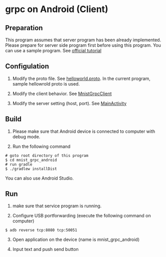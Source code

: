 # grpc on Android (Client)

## Preparation
This program assumes that server program has been already implemented.
Please prepare for server side program first before using this program.
You can use a sample program. See [official tutorial](https://grpc.io/docs/quickstart/android/)

## Configulation
1. Modify the proto file.
See [helloworld.proto](./app/src/main/proto/helloworld.proto). In the current program, sample hellowrold proto is used.

2. Modify the client behavior.
See [MnistGrpcClient](./app/src/main/kotlin/io/github/team_sippo/mnist_grpc_android/MnistGrpcClient.kt)

3. Modify the server setting (host, port).
See [MainActivity](./app/src/main/kotlin/io/github/team_sippo/mnist_grpc_android/MainActivity.kt)

## Build
1. Please make sure that Android device is connected to computer with debug mode.

2. Run the following command
```
# goto root directory of this program
$ cd mnist_grpc_android
# run gradle
$ ./gradlew installDist
```

You can also use Android Studio.

## Run
1. make sure that service program is running.

2. Configure USB portforwarding (execute the following command on computer)
```
$ adb reverse tcp:8080 tcp:50051
```
3. Open application on the device (name is mnist_grpc_android)

4. Input text and push send button

